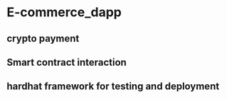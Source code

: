 # E-commerce_dapp
## crypto payment 
## Smart contract interaction 
## hardhat framework for testing and deployment 
